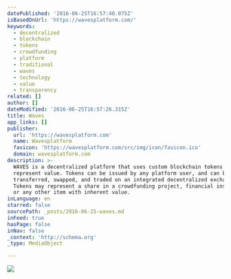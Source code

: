 ```yaml
---
datePublished: '2016-06-25T16:57:40.075Z'
isBasedOnUrl: 'https://wavesplatform.com/'
keywords:
  - decentralized
  - blockchain
  - tokens
  - crowdfunding
  - platform
  - traditional
  - waves
  - technology
  - value
  - transparency
related: []
author: []
dateModified: '2016-06-25T16:57:26.315Z'
title: Waves
app_links: []
publisher:
  url: 'https://wavesplatform.com'
  name: Wavesplatform
  favicon: 'https://wavesplatform.com/src/img/icon/favicon.ico'
  domain: wavesplatform.com
description: >-
  WAVES is a decentralized platform ​that uses custom blockchain tokens to
  represent value. Tokens can be issued by any platform user, ​and can be
  transferred, swapped, and traded ​on​ an integrated decentralized exchange.
  Tokens may represent a share in a crowdfunding project, financial instrument,
  ​or any other ​item​ with inherent value.
inLanguage: en
starred: false
sourcePath: _posts/2016-06-25-waves.md
inFeed: true
hasPage: false
inNav: false
_context: 'http://schema.org'
_type: MediaObject

---
```

![](https://the-grid-user-content.s3-us-west-2.amazonaws.com/0a0c2369-3d78-4092-9a70-40c4693b9e50.jpg)